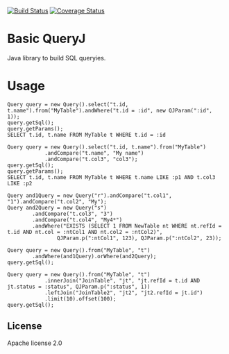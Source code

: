 [![Build Status](https://travis-ci.org/baso10/basicQueryJ.svg?branch=master)](https://travis-ci.org/baso10/basicQueryJ)
[![Coverage Status](https://coveralls.io/repos/github/baso10/basicQueryJ/badge.svg?branch=master)](https://coveralls.io/github/baso10/basicQueryJ?branch=master)

# Basic QueryJ

Java library to build SQL queryies.

# Usage
```
Query query = new Query().select("t.id, t.name").from("MyTable").andWhere("t.id = :id", new QJParam(":id", 1));
query.getSql();
query.getParams();
SELECT t.id, t.name FROM MyTable t WHERE t.id = :id
```
```
Query query = new Query().select("t.id, t.name").from("MyTable")
            .andCompare("t.name", "My name")
            .andCompare("t.col3", "col3");
query.getSql();
query.getParams();
SELECT t.id, t.name FROM MyTable t WHERE t.name LIKE :p1 AND t.col3 LIKE :p2
```
```
Query and1Query = new Query("r").andCompare("t.col1", "1").andCompare("t.col2", "My");
Query and2Query = new Query("s")
        .andCompare("t.col3", "3")
        .andCompare("t.col4", "My4*")
        .andWhere("EXISTS (SELECT 1 FROM NewTable nt WHERE nt.refId = t.id AND nt.col = :ntCol1 AND nt.col2 = :ntCol2)",
                QJParam.p(":ntCol1", 123), QJParam.p(":ntCol2", 23));

Query query = new Query().from("MyTable", "t")
        .andWhere(and1Query).orWhere(and2Query);
query.getSql();    
```
```
Query query = new Query().from("MyTable", "t")
            .innerJoin("JoinTable", "jt", "jt.refId = t.id AND jt.status = :status", QJParam.p(":status", 1))
            .leftJoin("JoinTable2", "jt2", "jt2.refId = jt.id")
            .limit(10).offset(100);
query.getSql();  
```
License
-------
Apache license 2.0
